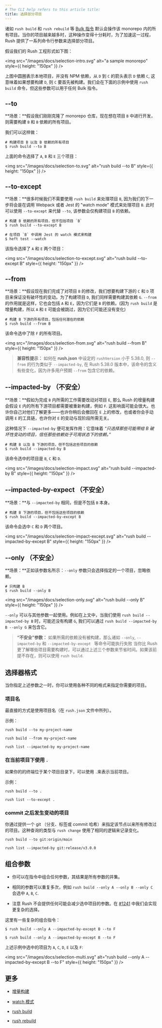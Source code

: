 ```yaml
---
# The CLI help refers to this article title:
title: 选择部分项目
---
```


诸如 `rush build` 和 `rush rebuild` 等 [Bulk 指令](../maintainer/custom_commands.md) 默认会操作该 monorepo 内的所有项目。当你的项目越来越多时，这种操作变得十分耗时，为了加速这一过程，Rush 提供了一系列命令行参数来选择部分项目。

假设我们的 Rush 工程形式如下图：

<img src="/images/docs/selection-intro.svg" alt="a sample monorepo" style={{ height: "150px" }} />

上图中圆圈表示本地项目，并没有 NPM 依赖，从 `D` 到 `C` 的箭头表示 `D` 依赖 `C`, 这意味着如果想要构建 `D`, 则 `C` 要首先被构建。我们会在下面的示例中使用 `rush build` 命令，但这些参数可以用于任何 Bulk 指令。

## --to

**场景：**假设我们刚刚克隆了 monorepo 仓库，现在想在项目 `B` 中进行开发，则需要构建 `B` 和 `B` 依赖的所有项目。

我们可以这样做：

```shell
# 构建项目 B 以及 B 依赖的所有项目
$ rush build --to B
```

上面的命令选择了 `A`, `B` 和 `E` 三个项目：

<img src="/images/docs/selection-to.svg" alt="rush build --to B" style={{ height: "150px" }} />

## --to-except

**场景：**很多时候我们不需要使用 `rush build` 来处理项目 `B`, 因为我们的下一步将会是在调用 Webpack 或者 Jest 的 "watch mode" 模式来处理项目 `B`. 此时可以使用 `--to-except` 来代替 `--to`, 该参数会仅构建项目 `B` 的依赖。

```shell
# 构建 B 依赖的所有项目，但不包括项目 `B`
$ rush build --to-except B

# 在项目 `B` 中调用 Jest 的 watch 模式来构建
$ heft test --watch
```

该指令选择了 `A` 和 `E` 两个项目：

<img src="/images/docs/selection-to-except.svg" alt="rush build --to-except B" style={{ height: "150px" }} />

## --from

**场景：**假设现在我们完成了对项目 `B` 的修改，我们想要构建下游的 `C` 和 `D` 项目来保证没有破坏性的变动。为了构建项目 `D`, 我们同样需要构建其依赖 `G`. `--from` 的作用就是这样，它也会包括 `A` 和 `E`，因为它们是 `B` 的依赖。(因为 `rush build` 是增量构建，所以 `A` 和 `E` 可能会被跳过，因为它们可能还没有变化)

```shell
# 构建 B 下游的所有项目，包括任何潜在的依赖
$ rush build --from B
```

该命令选中了除 `F` 的所有项目。

<img src="/images/docs/selection-from.svg" alt="rush build --from B" style={{ height: "150px" }} />

> **兼容性提示：** 如何在 **rush.json** 中设定的 `rushVersion` 小于 5.38.0, 则 `--from` 的行为类似于 `--impacted-by`,
> 在 Rush 5.38.0 版本中，该命令的含义有些变化，因为许多用户预期 `--from` 包含它的依赖。

## --impacted-by （不安全）

**场景：**假如为完成 `B` 内所需的工作需要改动对项目 `E`, 那么 Rush 的增量构建会假设 `E` 内的所有下游项目都需要被重新构建，例如 `F`. 这影响面可能会很大。也许你自己对他们了解更多——也许你稍后会撤回在 `E` 上的修改，也或者你会手动调用 `E` 的工具链，也许你对 `E` 的变动与现阶段所需无关。

这种情况下 `--impacted-by` 便可发挥作用：它意味着 _“只选择那些可能带给 B 破坏性变动的项目，信任那些依赖处于可用状态下的依赖。”_

```shell
# 构建 B 以及 B 下游的项目，但不包括这些项目的依赖
$ rush build --impacted-by B
```

该命令选中的项目是 `B`, `C` 和 `D`.

<img src="/images/docs/selection-impact.svg" alt="rush build --impacted-by B" style={{ height: "150px" }} />

## --impacted-by-expect （不安全）

**场景：**与 `--impacted-by` 相同，但是不包括 `B` 本身。

```shell
# 构建 B 下游的项目，但不包括这些项目的依赖
$ rush build --impacted-by-except B
```

该命令会选中 `C` 和 `D` 两个项目。

<img src="/images/docs/selection-impact-except.svg" alt="rush build --impacted-by-except B" style={{ height: "150px" }} />

## --only （不安全）

**场景：**正如该参数名所示：`--only` 参数只会选择指定的一个项目，忽略依赖。

```shell
# 只构建 B
$ rush build --only B
```

<img src="/images/docs/selection-only.svg" alt="rush build --only B" style={{ height: "150px" }} />

`--only` 可以与其他参数一起使用。例如在上文中，当我们使用 `rush build --impacted-by B` 时，可能还没有构建 `G`, 我们可以通过 `rush build --impacted-by B --only G` 来包含它。

> **“不安全”参数：** 如果所需的依赖没有被构建，那么诸如 `--only`, `--impacted-by` 和 `--impacted-by-except ` 等命令可能执行失败
> 当你比 Rush 更了解哪些项目需要构建时，可以通过上述三个参数来节省时间。如果该前提不存在，则可以使用 `rush build`.

## 选择器格式

当你指定上述参数之一时，你可以使用各种不同的格式来指定你需要的项目。

### 项目名

最直接的方式是使用项目名（在 `rush.json` 文件中所列）。

示例：

```console
rush build --to my-project-name

rush build --from my-project-name

rush list --impacted-by my-project-name
```

### 在当前项目下使用 `.`

如果你的的终端位于某个项目目录下，可以使用 `.`来表示当前项目。

示例：

```console
rush build --to .

rush list --to-except .
```

### commit 之后发生变动的项目

你通过提供一个 git （分支、标签或 commit 哈希）来指定该节点以来所有修改过的项目。这种查询的类型与 `rush change` 使用了相同的逻辑来记录变化。

```console
rush build --to git:origin/main

rush list --impacted-by git:release/v3.0.0
```

## 组合参数

- 你可以在指令中组合任何参数，其结果是所有参数的并集。

- 相同的参数可以重复多次，例如 `rush build --only A --only B --only C` 会选中 `A`, `B`, `C`.

- 注意 Rush 不会提供任何可能会减少选中项目的参数。在 [#1241](https://github.com/microsoft/rushstack/issues/1241) 中我们会实现更复杂的选择。

这里有一些复杂的组合指令：

```shell
$ rush build --only A --impacted-by-except B --to F
```

```shell
$ rush build --only A --impacted-by-except B --to F
```

上述示例中选中的项目为 `A`, `C`, `D`, `E` 以及 `F`:

<img src="/images/docs/selection-multi.svg" alt="rush build --only A --impacted-by-except B --to F" style={{ height: "150px" }} />

## 更多

- [增量构建](../advanced/incremental_builds.md)

- [watch 模式](../advanced/incremental_builds.md)

- [rush build](../commands/rush_build.md)

- [rush rebuild](../commands/rush_rebuild.md)
